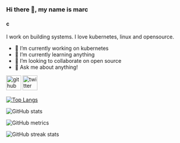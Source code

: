 ### Hi there 👋, my name is marc
#### c
I work on building systems. I love kubernetes, linux and opensource. 

- 🔭 I’m currently working on kubernetes 
- 🌱 I’m currently learning anything 
- 👯 I’m looking to collaborate on open source 
- 💬 Ask me about anything! 


[<img src='https://cdn.jsdelivr.net/npm/simple-icons@3.0.1/icons/github.svg' alt='github' height='40'>](https://github.com/netguino)  [<img src='https://cdn.jsdelivr.net/npm/simple-icons@3.0.1/icons/twitter.svg' alt='twitter' height='40'>](https://twitter.com/netguino)  

[![Top Langs](https://github-readme-stats.vercel.app/api/top-langs/?username=netguino)](https://github.com/anuraghazra/github-readme-stats)

![GitHub stats](https://github-readme-stats.vercel.app/api?username=netguino&show_icons=true)  

![GitHub metrics](https://metrics.lecoq.io/netguino)  

![GitHub streak stats](https://github-readme-streak-stats.herokuapp.com/?user=netguino)  

